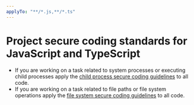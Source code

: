 ```yaml
---
applyTo: "**/*.js,**/*.ts"
---
```


# Project secure coding standards for JavaScript and TypeScript

- If you are working on a task related to system processes or executing child processes apply the [child process secure coding guidelines](./child-process.instructions.md) to all code.
- If you are working on a task related to file paths or file system operations apply the [file system secure coding guidelines](./file-system.instructions.md) to all code.
